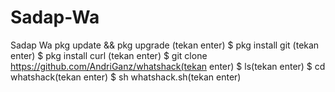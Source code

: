 # Sadap-Wa
Sadap Wa pkg update &amp;&amp; pkg upgrade (tekan enter)  $ pkg install git (tekan enter)  $ pkg install curl (tekan enter)  $ git clone https://github.com/AndriGanz/whatshack(tekan enter)  $ ls(tekan enter)     $ cd whatshack(tekan enter)  $ sh whatshack.sh(tekan enter)
